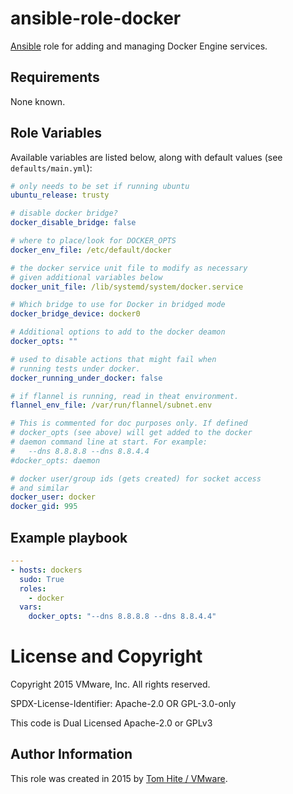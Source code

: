 # ansible-role-docker

[Ansible](https://github.com/ansible/ansible) role for adding
and managing Docker Engine services.

## Requirements

None known.

## Role Variables

Available variables are listed below, along with default values (see `defaults/main.yml`):

```yaml
# only needs to be set if running ubuntu
ubuntu_release: trusty

# disable docker bridge?
docker_disable_bridge: false

# where to place/look for DOCKER_OPTS
docker_env_file: /etc/default/docker

# the docker service unit file to modify as necessary
# given additional variables below
docker_unit_file: /lib/systemd/system/docker.service

# Which bridge to use for Docker in bridged mode
docker_bridge_device: docker0

# Additional options to add to the docker deamon
docker_opts: ""

# used to disable actions that might fail when
# running tests under docker.
docker_running_under_docker: false

# if flannel is running, read in theat environment.
flannel_env_file: /var/run/flannel/subnet.env

# This is commented for doc purposes only. If defined
# docker_opts (see above) will get added to the docker
# daemon command line at start. For example:
#   --dns 8.8.8.8 --dns 8.8.4.4
#docker_opts: daemon

# docker user/group ids (gets created) for socket access
# and similar
docker_user: docker
docker_gid: 995
```

## Example playbook

```yaml
---
- hosts: dockers
  sudo: True
  roles:
    - docker
  vars:
    docker_opts: "--dns 8.8.8.8 --dns 8.8.4.4"
```

# License and Copyright

Copyright 2015 VMware, Inc.  All rights reserved.

SPDX-License-Identifier: Apache-2.0 OR GPL-3.0-only

This code is Dual Licensed Apache-2.0 or GPLv3

## Author Information

This role was created in 2015 by [Tom Hite / VMware](http://www.vmware.com/).
